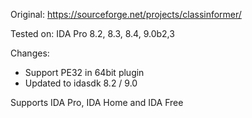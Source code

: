 

Original: https://sourceforge.net/projects/classinformer/

Tested on: IDA Pro 8.2, 8.3, 8.4, 9.0b2,3

Changes:
- Support PE32 in 64bit plugin
- Updated to idasdk 8.2 / 9.0

Supports IDA Pro, IDA Home and IDA Free
